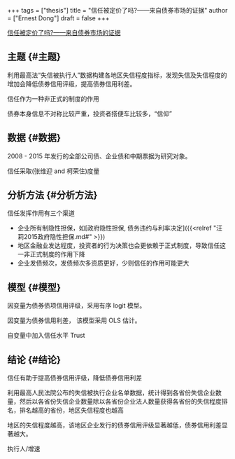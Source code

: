 +++
tags = ["thesis"]
title = "信任被定价了吗?——来自债券市场的证据"
author = ["Ernest Dong"]
draft = false
+++

[信任被定价了吗?——来自债券市场的证据](/ox-hugo/信任被定价了吗_——来自债券市场的证据_杨国超.pdf)


## 主题 {#主题}

利用最高法“失信被执行人”数据构建各地区失信程度指标，发现失信及失信程度的增加会降低债券信用评级，提高债券信用利差。

信任作为一种非正式的制度的作用

债券本身信息不对称比较严重，投资者搭便车比较多，“信仰”


## 数据 {#数据}

2008 - 2015 年发行的全部公司债、企业债和中期票据为研究对象。

信任采取(张维迎 and 柯荣住)度量


## 分析方法 {#分析方法}

信任发挥作用有三个渠道

-   企业所有制隐性担保，如[政府隐性担保, 债务违约与利率决定]({{<relref "汪莉2015政府隐性担保.md#" >}})
-   地区金融业发达程度，投资者的行为决策也会更依赖于正式制度，导致信任这一非正式制度的作用下降
-   企业发债频次，发债频次多资质更好，少则信任的作用可能更大


## 模型 {#模型}

因变量为债券债项信用评级，采用有序 logit 模型。

因变量为债券信用利差， 该模型采用 OLS 估计。

自变量中加入信任水平 Trust


## 结论 {#结论}

信任有助于提高债券信用评级，降低债券信用利差

利用最高人民法院公布的失信被执行企业名单数据，统计得到各省份失信企业数量，然后以各省份失信企业数量除以各省份企业法人数量获得各省份的失信程度排名，排名越高的省份，地区失信程度也越高

地区的失信程度越高，该地区企业发行的债券信用评级显著越低，债券信用利差显著越大。

执行人/增速
